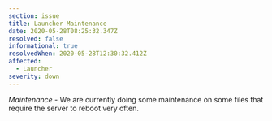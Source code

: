 ```yaml
---
section: issue
title: Launcher Maintenance
date: 2020-05-28T08:25:32.347Z
resolved: false
informational: true
resolvedWhen: 2020-05-28T12:30:32.412Z
affected:
  - Launcher
severity: down
---
```

*Maintenance -* We are currently doing some maintenance on some files that require the server to reboot very often.